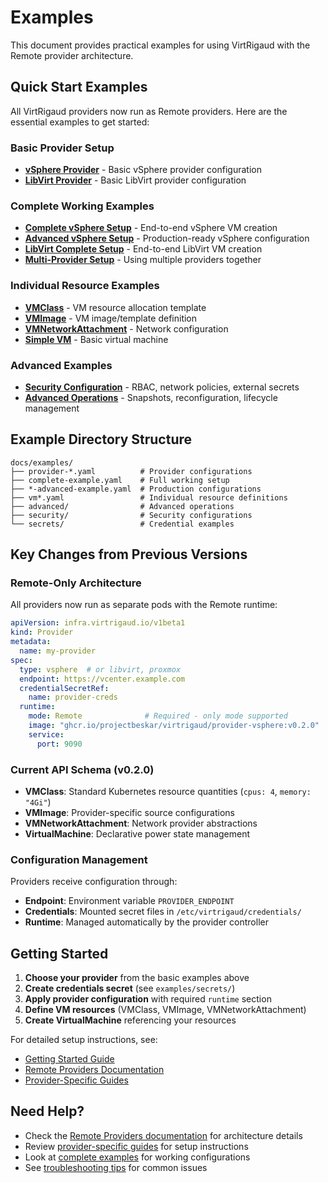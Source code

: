 # Examples

This document provides practical examples for using VirtRigaud with the Remote provider architecture.

## Quick Start Examples

All VirtRigaud providers now run as Remote providers. Here are the essential examples to get started:

### Basic Provider Setup

- **[vSphere Provider](examples/provider-vsphere.yaml)** - Basic vSphere provider configuration
- **[LibVirt Provider](examples/provider-libvirt.yaml)** - Basic LibVirt provider configuration

### Complete Working Examples

- **[Complete vSphere Setup](examples/complete-example.yaml)** - End-to-end vSphere VM creation
- **[Advanced vSphere Setup](examples/vsphere-advanced-example.yaml)** - Production-ready vSphere configuration
- **[LibVirt Complete Setup](examples/libvirt-complete-example.yaml)** - End-to-end LibVirt VM creation
- **[Multi-Provider Setup](examples/multi-provider-example.yaml)** - Using multiple providers together

### Individual Resource Examples

- **[VMClass](examples/vmclass-small.yaml)** - VM resource allocation template
- **[VMImage](examples/vmimage-ubuntu.yaml)** - VM image/template definition
- **[VMNetworkAttachment](examples/vmnetwork-app.yaml)** - Network configuration
- **[Simple VM](examples/vm-ubuntu-small.yaml)** - Basic virtual machine

### Advanced Examples

- **[Security Configuration](examples/security/)** - RBAC, network policies, external secrets
- **[Advanced Operations](examples/advanced/)** - Snapshots, reconfiguration, lifecycle management

## Example Directory Structure

```
docs/examples/
├── provider-*.yaml          # Provider configurations
├── complete-example.yaml    # Full working setup
├── *-advanced-example.yaml  # Production configurations
├── vm*.yaml                 # Individual resource definitions
├── advanced/                # Advanced operations
├── security/                # Security configurations
└── secrets/                 # Credential examples
```

## Key Changes from Previous Versions

### Remote-Only Architecture

All providers now run as separate pods with the Remote runtime:

```yaml
apiVersion: infra.virtrigaud.io/v1beta1
kind: Provider
metadata:
  name: my-provider
spec:
  type: vsphere  # or libvirt, proxmox
  endpoint: https://vcenter.example.com
  credentialSecretRef:
    name: provider-creds
  runtime:
    mode: Remote              # Required - only mode supported
    image: "ghcr.io/projectbeskar/virtrigaud/provider-vsphere:v0.2.0"
    service:
      port: 9090
```

### Current API Schema (v0.2.0)

- **VMClass**: Standard Kubernetes resource quantities (`cpus: 4`, `memory: "4Gi"`)
- **VMImage**: Provider-specific source configurations
- **VMNetworkAttachment**: Network provider abstractions
- **VirtualMachine**: Declarative power state management

### Configuration Management

Providers receive configuration through:
- **Endpoint**: Environment variable `PROVIDER_ENDPOINT`
- **Credentials**: Mounted secret files in `/etc/virtrigaud/credentials/`
- **Runtime**: Managed automatically by the provider controller

## Getting Started

1. **Choose your provider** from the basic examples above
2. **Create credentials secret** (see `examples/secrets/`)
3. **Apply provider configuration** with required `runtime` section
4. **Define VM resources** (VMClass, VMImage, VMNetworkAttachment)
5. **Create VirtualMachine** referencing your resources

For detailed setup instructions, see:
- [Getting Started Guide](getting-started/quickstart.md)
- [Remote Providers Documentation](REMOTE_PROVIDERS.md)
- [Provider-Specific Guides](providers/)

## Need Help?

- Check the [Remote Providers documentation](REMOTE_PROVIDERS.md) for architecture details
- Review [provider-specific guides](providers/) for setup instructions
- Look at [complete examples](examples/) for working configurations
- See [troubleshooting tips](getting-started/quickstart.md#troubleshooting) for common issues